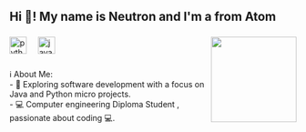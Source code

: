<h2 align="left">Hi 👋! My name is Neutron and I'm a from Atom</h2>

###

<img align="right" height="150" src="https://media.giphy.com/media/lyLRTrqRpW8YU/giphy.gif?cid=790b761173myuprl0xd4j665qeinki13u95p00pv86i5wz3b&ep=v1_gifs_search&rid=giphy.gif&ct=g"  />

###

<div align="left">
  <img src="https://cdn.jsdelivr.net/gh/devicons/devicon/icons/python/python-original.svg" height="30" alt="python logo"  />
  <img width="12" />
  <img src="https://cdn.jsdelivr.net/gh/devicons/devicon/icons/java/java-original.svg" height="30" alt="java logo"  />
</div>

###

<p align="left">ℹ️ About Me:<br>- 🌱 Exploring software development with a focus on Java and Python micro projects.<br>- 💻 Computer engineering Diploma Student , passionate about coding 💻.</p>

###

